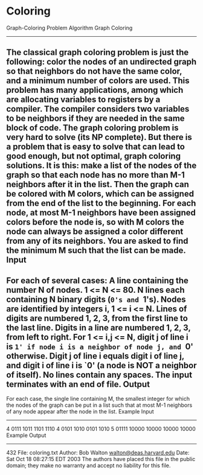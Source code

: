 # Coloring
Graph-Coloring Problem Algorithm 
Graph Coloring
----- --------
The classical graph coloring problem is just the following:
color the nodes of an undirected graph so that
neighbors do not have the same color, and a minimum
number of colors are used. This problem has many
applications, among which are allocating variables to
registers by a compiler. The compiler considers two
variables to be neighbors if they are needed in the
same block of code.
The graph coloring problem is very hard to solve (its
NP complete). But there is a problem that is easy to
solve that can lead to good enough, but not optimal,
graph coloring solutions. It is this: make a list of
the nodes of the graph so that each node has no more
than M-1 neighbors after it in the list. Then the graph
can be colored with M colors, which can be assigned from
the end of the list to the beginning. For each node, at
most M-1 neighbors have been assigned colors before the
node is, so with M colors the node can always be assigned
a color different from any of its neighbors.
You are asked to find the minimum M such that the list
can be made.
Input
-----
For each of several cases:
A line containing the number N of nodes.
1 <= N <= 80.
N lines each containing N binary digits
(`0's and `1's).
Nodes are identified by integers i, 1 <= i <= N.
Lines of digits are numbered 1, 2, 3, from the first
line to the last line. Digits in a line are numbered
1, 2, 3, from left to right.
For 1 <= i,j <= N, digit j of line i is `1' if node
i is a neighbor of node j, and `0' otherwise. Digit
j of line i equals digit i of line j, and digit i of
line i is `0' (a node is NOT a neighbor of itself).
No lines contain any spaces. The input terminates
with an end of file.
Output
------
For each case, the single line containing M, the
smallest integer for which the nodes of the graph can
be put in a list such that at most M-1 neighbors of
any node appear after the node in the list.
Example Input
------- -----
4
0111
1011
1101
1110
4
0101
1010
0101
1010
5
01111
10000
10000
10000
10000
Example Output
------- ------
432
File: coloring.txt
Author: Bob Walton <walton@deas.harvard.edu>
Date: Sat Oct 18 08:27:15 EDT 2003
The authors have placed this file in the public domain;
they make no warranty and accept no liability for this
file.
